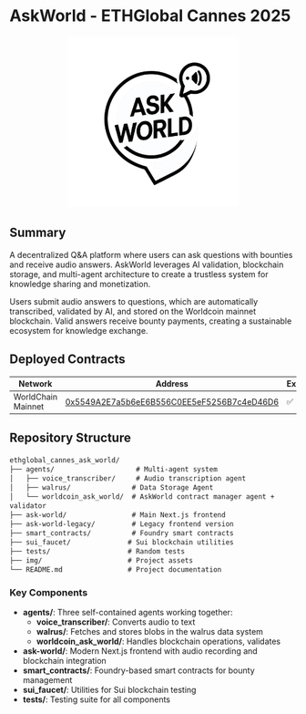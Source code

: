 # AskWorld - ETHGlobal Cannes 2025

<p align="center">
  <img src="img/askworld.png" alt="AskWorld Logo" width="300">
</p>

## Summary

A decentralized Q&A platform where users can ask questions with bounties and receive audio answers. AskWorld leverages AI validation, blockchain storage, and multi-agent architecture to create a trustless system for knowledge sharing and monetization.

Users submit audio answers to questions, which are automatically transcribed, validated by AI, and stored on the Worldcoin mainnet blockchain. Valid answers receive bounty payments, creating a sustainable ecosystem for knowledge exchange.

## Deployed Contracts

| Network | Address | Explorer |
| --------------- | --------------- | --- |
| WorldChain Mainnet | [0x5549A2E7a5b6eE6B556C0EE5eF5256B7c4eD46D6](https://worldscan.org/address/0x5549a2e7a5b6ee6b556c0ee5ef5256b7c4ed46d6) | :white_check_mark: |

## Repository Structure

```
ethglobal_cannes_ask_world/
├── agents/                    # Multi-agent system
│   ├── voice_transcriber/     # Audio transcription agent
│   ├── walrus/               # Data Storage Agent 
│   └── worldcoin_ask_world/  # AskWorld contract manager agent + validator
├── ask-world/                # Main Next.js frontend
├── ask-world-legacy/         # Legacy frontend version
├── smart_contracts/          # Foundry smart contracts
├── sui_faucet/              # Sui blockchain utilities
├── tests/                   # Random tests
├── img/                     # Project assets
└── README.md                # Project documentation
```

### Key Components

- **agents/**: Three self-contained agents working together:
  - **voice_transcriber/**: Converts audio to text
  - **walrus/**: Fetches and stores blobs in the walrus data system
  - **worldcoin_ask_world/**: Handles blockchain operations, validates
- **ask-world/**: Modern Next.js frontend with audio recording and blockchain integration
- **smart_contracts/**: Foundry-based smart contracts for bounty management
- **sui_faucet/**: Utilities for Sui blockchain testing
- **tests/**: Testing suite for all components